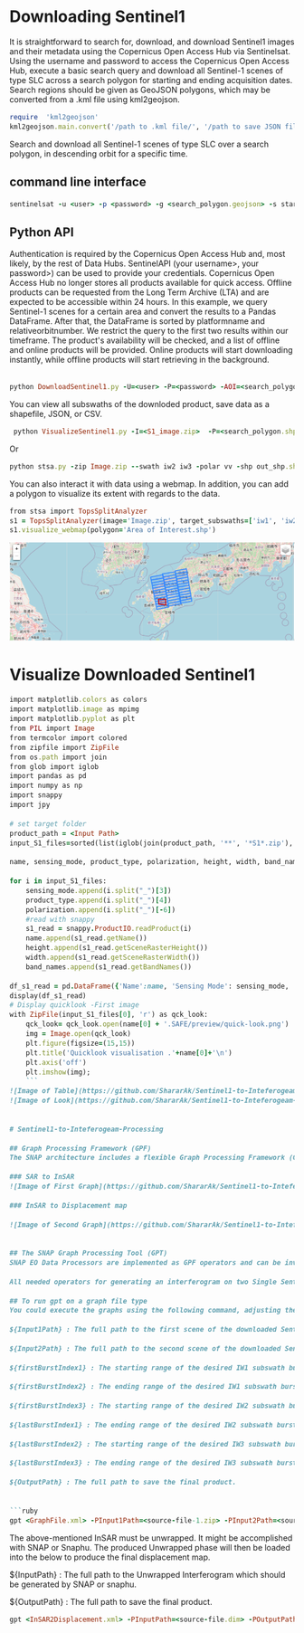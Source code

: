 # Downloading Sentinel1 

It is straightforward to search for, download, and download Sentinel1 images and their metadata using the Copernicus Open Access Hub via Sentinelsat.
Using the username and password to access the Copernicus Open Access Hub, execute a basic search query and download all Sentinel-1 scenes of type SLC across a search polygon for starting and ending acquisition dates. Search regions should be given as GeoJSON polygons, which may be converted from a .kml file using kml2geojson.

```ruby
require  'kml2geojson'
kml2geojson.main.convert('/path to .kml file/', '/path to save JSON file/Study Area/')
```

Search and download all Sentinel-1 scenes of type SLC over a search polygon, in descending orbit for a specific time.
## command line interface 

```ruby
sentinelsat -u <user> -p <password> -g <search_polygon.geojson> -s startingDate -e EndingDate -producttype <SLC> -q "orbitdirection=Descending" -url "https://scihub.copernicus.eu/dhus"

```
## Python API
Authentication is required by the Copernicus Open Access Hub and, most likely, by the rest of Data Hubs. SentinelAPI (your username>, your password>) can be used to provide your credentials.
Copernicus Open Access Hub no longer stores all products available for quick access. Offline products can be requested from the Long Term Archive (LTA) and are expected to be accessible within 24 hours.
In this example, we query Sentinel-1 scenes for a certain area and convert the results to a Pandas DataFrame. After that, the DataFrame is sorted by platformname and relativeorbitnumber. We restrict the query to the first two results within our timeframe. The product's availability will be checked, and a list of offline and online products will be provided. Online products will start downloading instantly, while offline products will start retrieving in the background.

  
```ruby

python DownloadSentinel1.py -U=<user> -P=<password> -AOI=<search_polygon.geojson> -SD=startingDate -ED=EndingDate

```

You can view all subswaths of the downloded product, save data as a shapefile, JSON, or CSV.

```ruby
 python VisualizeSentinel1.py -I=<S1_image.zip>  -P=<search_polygon.shp>
```
Or

```ruby
python stsa.py -zip Image.zip --swath iw2 iw3 -polar vv -shp out_shp.shp -csv out_csv.csv -json out_json.jso
```
You can also interact it with data using a webmap. In addition, you can add a polygon to visualize its extent with regards to the data.

```ruby
from stsa import TopsSplitAnalyzer
s1 = TopsSplitAnalyzer(image='Image.zip', target_subswaths=['iw1', 'iw2', 'iw3'], polarization='vv')
s1.visualize_webmap(polygon='Area of Interest.shp')
```

![Image of Webmap](https://github.com/ShararAk/Sentinel1-to-Inteferogeam-Preprocessing/blob/main/Capture.PNG)

# Visualize Downloaded Sentinel1 

```ruby
import matplotlib.colors as colors
import matplotlib.image as mpimg
import matplotlib.pyplot as plt
from PIL import Image
from termcolor import colored
from zipfile import ZipFile
from os.path import join
from glob import iglob
import pandas as pd
import numpy as np
import snappy
import jpy

# set target folder 
product_path = <Input Path>
input_S1_files=sorted(list(iglob(join(product_path, '**', '*S1*.zip'), recursive=True)))

name, sensing_mode, product_type, polarization, height, width, band_names = ([]for i in range(7))

for i in input_S1_files:
    sensing_mode.append(i.split("_")[3])
    product_type.append(i.split("_")[4])
    polarization.append(i.split("_")[-6])
    #read with snappy
    s1_read = snappy.ProductIO.readProduct(i)
    name.append(s1_read.getName())
    height.append(s1_read.getSceneRasterHeight())
    width.append(s1_read.getSceneRasterWidth())
    band_names.append(s1_read.getBandNames())
    
df_s1_read = pd.DataFrame({'Name':name, 'Sensing Mode': sensing_mode, 'Product Type': product_type, 'Polarization': polarization, 'Height': height, 'Width': width, 'Band Names': band_names}) 
display(df_s1_read)
# Display quicklook -First image
with ZipFile(input_S1_files[0], 'r') as qck_look:
    qck_look= qck_look.open(name[0] + '.SAFE/preview/quick-look.png')
    img = Image.open(qck_look)
    plt.figure(figsize=(15,15))
    plt.title('Quicklook visualisation .'+name[0]+'\n')
    plt.axis('off')
    plt.imshow(img);
    ```
![Image of Table](https://github.com/ShararAk/Sentinel1-to-Inteferogeam-Preprocessing/blob/main/Sentinel1Table.PNG)
![Image of Look](https://github.com/ShararAk/Sentinel1-to-Inteferogeam-Preprocessing/blob/main/Look.PNG)


# Sentinel1-to-Inteferogeam-Processing

## Graph Processing Framework (GPF)
The SNAP architecture includes a flexible Graph Processing Framework (GPF) that allows users to construct processing graphs for batch processing as well as customizable processing chains. In SNAP-Desktop, the GraphBuilder in SNAP Desktop allows users to graphically construct complicated graphs from a list of available operators and link operator nodes to their sources. See the Sentinel-1 Toolbox Graph Building tutorial to learn more about how to drop in operators, connect them, and specify parameters. When you save a graph, the parameters for the current data product(s) are also saved to the graph file. To reuse the graph from the command line and make the graph generic for any input product, some key values for some parameters were deleted or replaced.

### SAR to InSAR
![Image of First Graph](https://github.com/ShararAk/Sentinel1-to-Inteferogeam-Preprocessing/blob/main/SAR2InSAR.PNG)

### InSAR to Displacement map

![Image of Second Graph](https://github.com/ShararAk/Sentinel1-to-Inteferogeam-Preprocessing/blob/main/InSAR2Displacement.PNG)


## The SNAP Graph Processing Tool (GPT)
SNAP EO Data Processors are implemented as GPF operators and can be invoked via the Windows or UNIX command-line using the GPF Graph Processing Tool (gpt) which can be found in the bin directory of your SNAP installation. Here are two graphs that we generated in SNAP and then modified to handle all data automatically using the GPT.

All needed operators for generating an interferogram on two Single Sentinel1 data and subsequently producing a displacement map are given in two attached xml-encoded graph files (SAR2InSAR.xml and  InSAR2Displacement). Simply passing the graph as a parameter to the gpt will be sufficient.

## To run gpt on a graph file type
You could execute the graphs using the following command, adjusting the file path and other arguments to match yours. Henceforth, the 9 variables must always be defined.

${Input1Path} : The full path to the first scene of the downloaded Sentinel 1 zip-file.

${Input2Path} : The full path to the second scene of the downloaded Sentinel 1 zip-file.

${firstBurstIndex1} : The starting range of the desired IW1 subswath bursts.

${firstBurstIndex2} : The ending range of the desired IW1 subswath bursts.

${firstBurstIndex3} : The starting range of the desired IW2 subswath bursts.

${lastBurstIndex1} : The ending range of the desired IW2 subswath bursts.

${lastBurstIndex2} : The starting range of the desired IW3 subswath bursts.

${lastBurstIndex3} : The ending range of the desired IW3 subswath bursts.

${OutputPath} : The full path to save the final product.


```ruby
gpt <GraphFile.xml> -PInput1Path=<source-file-1.zip> -PInput2Path=<source-file-2.zip> -PfirstBurstIndex1=1 -PlastBurstIndex1=2 -PfirstBurstIndex2=1 -PlastBurstIndex2=2 -PfirstBurstIndex3=1 -PlastBurstIndex3=2 -POutputPath=<output-Path>
```

The above-mentioned InSAR must be unwrapped. It might be accomplished with SNAP or Snaphu. The produced Unwrapped phase will then be loaded into the below to produce the final displacement map.

${InputPath} : The full path to the Unwrapped Interferogram which should be generated by SNAP or snaphu.

${OutputPath} : The full path to save the final product.

```ruby
gpt <InSAR2Displacement.xml> -PInputPath=<source-file.dim> -POutputPath=<output-Path>
```
